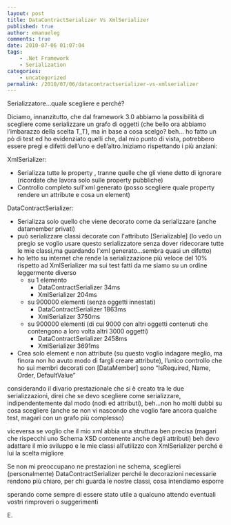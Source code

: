 ```yaml
---
layout: post
title: DataContractSerializer Vs XmlSerializer
published: true
author: emanueleg
comments: true
date: 2010-07-06 01:07:04
tags:
    - .Net Framework
    - Serialization
categories:
    - uncategorized
permalink: /2010/07/06/datacontractserializer-vs-xmlserializer
---
```

Serializzatore...quale scegliere e perché? 

Diciamo, innanzitutto, che dal framework 3.0 abbiamo la possibilit&agrave; di scegliere come serializzare un grafo di oggetti (che bello ora abbiamo l&rsquo;imbarazzo della scelta T_T), ma in base a cosa scelgo? beh... ho fatto un p&ograve; di test ed ho evidenziato quelli che, dal mio punto di vista, potrebbero essere pregi e difetti dell&rsquo;uno e dell&rsquo;altro.Iniziamo rispettando i più anziani:

XmlSerializer:

  * Serializza tutte le property , tranne quelle che gli viene detto di ignorare (ricordate che lavora solo sulle property pubbliche) 
  * Controllo completo sull'xml generato (posso scegliere quale property rendere un attribute e cosa un element)

DataContractSerializer:

  * Serializza solo quello che viene decorato come da serializzare (anche datamember privati) 
  * pu&ograve; serializzare classi decorate con l'attributo \[Serializable\] (lo vedo un pregio se voglio usare questo serializzatore senza dover ridecorare tutte le mie classi,ma guardando l&rsquo;xml generato...sembra quasi un difetto) 
  * ho letto su internet che rende la serializzazione più veloce del 10% rispetto ad XmlSerializer ma sui test fatti da me siamo su un ordine leggermente diverso 
      * su 1 elemento 
          * DataContractSerializer 34ms 
          * XmlSerializer 204ms
      * su 900000 elementi (senza oggetti innestati) 
          * DataContractSerializer 1863ms 
          * XmlSerializer 3750ms
      * su 900000 elementi (di cui 9000 con altri oggetti contenuti che contengono a loro volta altri 3000 oggetti) 
          * DataContractSerializer 2458ms 
          * XmlSerializer 3691ms 
  * Crea solo element e non attribute (su questo voglio indagare meglio, ma finora non ho avuto modo di fargli creare attribute), l&rsquo;unico controllo che ho sui membri decorati con [DataMember] sono &ldquo;IsRequired, Name, Order, DefaultValue&rdquo;


considerando il divario prestazionale che si è creato tra le due serializzazioni, direi che se devo scegliere come serializzare, indipendentemente dal modo (nodi ed attributi), beh...non ho molti dubbi su cosa scegliere (anche se non vi nascondo che voglio fare ancora qualche test, magari con un grafo più complesso)

viceversa se voglio che il mio xml abbia una struttura ben precisa (magari che rispecchi uno Schema XSD contenente anche degli attributi) beh devo adattare il mio sviluppo e le mie classi all&rsquo;utilizzo con XmlSerializer perché é lui la scelta migliore

Se non mi preoccupano ne prestazioni ne schema, sceglierei (personalmente) DataContractSerializer perché le decorazioni necessarie rendono più chiaro, per chi guarda le nostre classi, cosa intendiamo esporre 



sperando come sempre di essere stato utile a qualcuno attendo eventuali vostri rimproveri o suggerimenti

E.